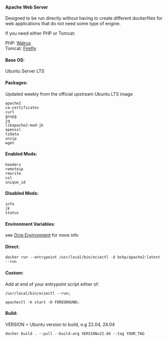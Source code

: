 #### Apache Web Server  
Designed to be run directly without having to create different dockerfiles for web applications that do not need some type of engine.
    
If you need either PHP or Tomcat:
    
PHP: [Walrus](https://github.com/bshp/walrus)  
Tomcat: [Firefly](https://github.com/bshp/firefly)  
    
#### Base OS:    
Ubuntu Server LTS
    
#### Packages:    
Updated weekly from the official upstream Ubuntu LTS image
````
apache2 
ca-certificates 
curl 
gnupg 
jq 
libapache2-mod-jk 
openssl 
tzdata 
unzip 
wget
````
#### Enabled Mods:
````
headers 
remoteip 
rewrite 
ssl 
unique_id
````
#### Disabled Mods:
````
info 
jk 
status
````
    
#### Environment Variables:    
    
see [Ocie Environment](https://github.com/bshp/ocie/blob/main/Environment.md) for more info
    
#### Direct:  
````
docker run --entrypoint /usr/local/bin/ociectl -d bshp/apache2:latest --run
````
#### Custom:  
Add at end of your entrypoint script either of:  
````
/usr/local/bin/ociectl --run;
````
````
apachectl -k start -D FOREGROUND;
````
    
#### Build:  
VERSION = Ubuntu version to build, e.g 22.04, 24.04
````
docker build . --pull --build-arg VERSION=22.04 --tag YOUR_TAG
````
    
